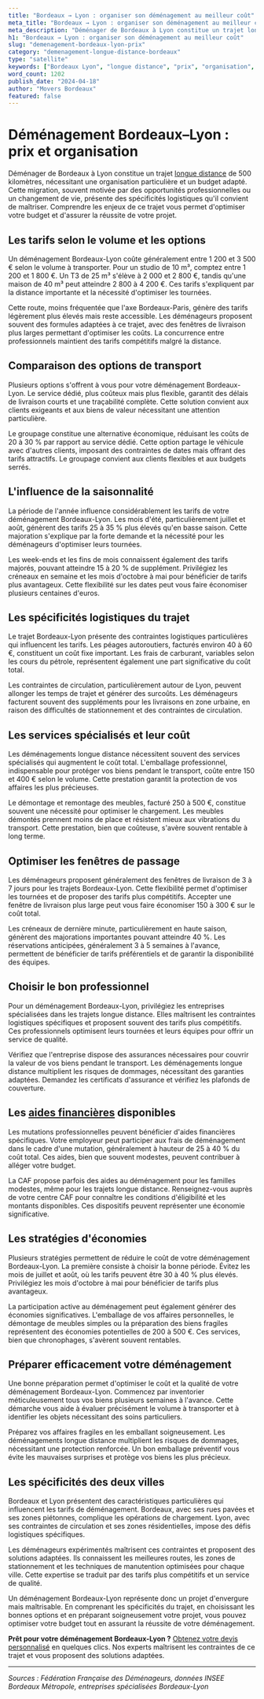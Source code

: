 ```yaml
---
title: "Bordeaux → Lyon : organiser son déménagement au meilleur coût"
meta_title: "Bordeaux → Lyon : organiser son déménagement au meilleur coût"
meta_description: "Déménager de Bordeaux à Lyon constitue un trajet longue distance de 500 kilomètres, nécessitant une organisation particulière et un budget adapté. Cet."
h1: "Bordeaux → Lyon : organiser son déménagement au meilleur coût"
slug: "demenagement-bordeaux-lyon-prix"
category: "demenagement-longue-distance-bordeaux"
type: "satellite"
keywords: ["Bordeaux Lyon", "longue distance", "prix", "organisation", "budget"]
word_count: 1202
publish_date: "2024-04-18"
author: "Movers Bordeaux"
featured: false
---
```



# Déménagement Bordeaux–Lyon : prix et organisation

Déménager de Bordeaux à Lyon constitue un trajet [longue distance](/blog/longue-distance/guide) de 500 kilomètres, nécessitant une organisation particulière et un budget adapté. Cette migration, souvent motivée par des opportunités professionnelles ou un changement de vie, présente des spécificités logistiques qu'il convient de maîtriser. Comprendre les enjeux de ce trajet vous permet d'optimiser votre budget et d'assurer la réussite de votre projet.

## Les tarifs selon le volume et les options

Un déménagement Bordeaux-Lyon coûte généralement entre 1 200 et 3 500 € selon le volume à transporter. Pour un studio de 10 m³, comptez entre 1 200 et 1 800 €. Un T3 de 25 m³ s'élève à 2 000 et 2 800 €, tandis qu'une maison de 40 m³ peut atteindre 2 800 à 4 200 €. Ces tarifs s'expliquent par la distance importante et la nécessité d'optimiser les tournées.

Cette route, moins fréquentée que l'axe Bordeaux-Paris, génère des tarifs légèrement plus élevés mais reste accessible. Les déménageurs proposent souvent des formules adaptées à ce trajet, avec des fenêtres de livraison plus larges permettant d'optimiser les coûts. La concurrence entre professionnels maintient des tarifs compétitifs malgré la distance.

## Comparaison des options de transport

Plusieurs options s'offrent à vous pour votre déménagement Bordeaux-Lyon. Le service dédié, plus coûteux mais plus flexible, garantit des délais de livraison courts et une traçabilité complète. Cette solution convient aux clients exigeants et aux biens de valeur nécessitant une attention particulière.

Le groupage constitue une alternative économique, réduisant les coûts de 20 à 30 % par rapport au service dédié. Cette option partage le véhicule avec d'autres clients, imposant des contraintes de dates mais offrant des tarifs attractifs. Le groupage convient aux clients flexibles et aux budgets serrés.

## L'influence de la saisonnalité

La période de l'année influence considérablement les tarifs de votre déménagement Bordeaux-Lyon. Les mois d'été, particulièrement juillet et août, génèrent des tarifs 25 à 35 % plus élevés qu'en basse saison. Cette majoration s'explique par la forte demande et la nécessité pour les déménageurs d'optimiser leurs tournées.

Les week-ends et les fins de mois connaissent également des tarifs majorés, pouvant atteindre 15 à 20 % de supplément. Privilégiez les créneaux en semaine et les mois d'octobre à mai pour bénéficier de tarifs plus avantageux. Cette flexibilité sur les dates peut vous faire économiser plusieurs centaines d'euros.

## Les spécificités logistiques du trajet

Le trajet Bordeaux-Lyon présente des contraintes logistiques particulières qui influencent les tarifs. Les péages autoroutiers, facturés environ 40 à 60 €, constituent un coût fixe important. Les frais de carburant, variables selon les cours du pétrole, représentent également une part significative du coût total.

Les contraintes de circulation, particulièrement autour de Lyon, peuvent allonger les temps de trajet et générer des surcoûts. Les déménageurs facturent souvent des suppléments pour les livraisons en zone urbaine, en raison des difficultés de stationnement et des contraintes de circulation.

## Les services spécialisés et leur coût

Les déménagements longue distance nécessitent souvent des services spécialisés qui augmentent le coût total. L'emballage professionnel, indispensable pour protéger vos biens pendant le transport, coûte entre 150 et 400 € selon le volume. Cette prestation garantit la protection de vos affaires les plus précieuses.

Le démontage et remontage des meubles, facturé 250 à 500 €, constitue souvent une nécessité pour optimiser le chargement. Les meubles démontés prennent moins de place et résistent mieux aux vibrations du transport. Cette prestation, bien que coûteuse, s'avère souvent rentable à long terme.

## Optimiser les fenêtres de passage

Les déménageurs proposent généralement des fenêtres de livraison de 3 à 7 jours pour les trajets Bordeaux-Lyon. Cette flexibilité permet d'optimiser les tournées et de proposer des tarifs plus compétitifs. Accepter une fenêtre de livraison plus large peut vous faire économiser 150 à 300 € sur le coût total.

Les créneaux de dernière minute, particulièrement en haute saison, génèrent des majorations importantes pouvant atteindre 40 %. Les réservations anticipées, généralement 3 à 5 semaines à l'avance, permettent de bénéficier de tarifs préférentiels et de garantir la disponibilité des équipes.

## Choisir le bon professionnel

Pour un déménagement Bordeaux-Lyon, privilégiez les entreprises spécialisées dans les trajets longue distance. Elles maîtrisent les contraintes logistiques spécifiques et proposent souvent des tarifs plus compétitifs. Ces professionnels optimisent leurs tournées et leurs équipes pour offrir un service de qualité.

Vérifiez que l'entreprise dispose des assurances nécessaires pour couvrir la valeur de vos biens pendant le transport. Les déménagements longue distance multiplient les risques de dommages, nécessitant des garanties adaptées. Demandez les certificats d'assurance et vérifiez les plafonds de couverture.

## Les [aides financières](/blog/demenagement-etudiant-bordeaux/aide-financiere-demenagement-etudiant) disponibles

Les mutations professionnelles peuvent bénéficier d'aides financières spécifiques. Votre employeur peut participer aux frais de déménagement dans le cadre d'une mutation, généralement à hauteur de 25 à 40 % du coût total. Ces aides, bien que souvent modestes, peuvent contribuer à alléger votre budget.

La CAF propose parfois des aides au déménagement pour les familles modestes, même pour les trajets longue distance. Renseignez-vous auprès de votre centre CAF pour connaître les conditions d'éligibilité et les montants disponibles. Ces dispositifs peuvent représenter une économie significative.

## Les stratégies d'économies

Plusieurs stratégies permettent de réduire le coût de votre déménagement Bordeaux-Lyon. La première consiste à choisir la bonne période. Évitez les mois de juillet et août, où les tarifs peuvent être 30 à 40 % plus élevés. Privilégiez les mois d'octobre à mai pour bénéficier de tarifs plus avantageux.

La participation active au déménagement peut également générer des économies significatives. L'emballage de vos affaires personnelles, le démontage de meubles simples ou la préparation des biens fragiles représentent des économies potentielles de 200 à 500 €. Ces services, bien que chronophages, s'avèrent souvent rentables.

## Préparer efficacement votre déménagement

Une bonne préparation permet d'optimiser le coût et la qualité de votre déménagement Bordeaux-Lyon. Commencez par inventorier méticuleusement tous vos biens plusieurs semaines à l'avance. Cette démarche vous aide à évaluer précisément le volume à transporter et à identifier les objets nécessitant des soins particuliers.

Préparez vos affaires fragiles en les emballant soigneusement. Les déménagements longue distance multiplient les risques de dommages, nécessitant une protection renforcée. Un bon emballage préventif vous évite les mauvaises surprises et protège vos biens les plus précieux.

## Les spécificités des deux villes

Bordeaux et Lyon présentent des caractéristiques particulières qui influencent les tarifs de déménagement. Bordeaux, avec ses rues pavées et ses zones piétonnes, complique les opérations de chargement. Lyon, avec ses contraintes de circulation et ses zones résidentielles, impose des défis logistiques spécifiques.

Les déménageurs expérimentés maîtrisent ces contraintes et proposent des solutions adaptées. Ils connaissent les meilleures routes, les zones de stationnement et les techniques de manutention optimisées pour chaque ville. Cette expertise se traduit par des tarifs plus compétitifs et un service de qualité.

Un déménagement Bordeaux-Lyon représente donc un projet d'envergure mais maîtrisable. En comprenant les spécificités du trajet, en choisissant les bonnes options et en préparant soigneusement votre projet, vous pouvez optimiser votre budget tout en assurant la réussite de votre déménagement.

**Prêt pour votre déménagement Bordeaux-Lyon ?** [Obtenez votre devis personnalisé](/blog/demenagement-entreprise-bordeaux/demenagement-entreprise-bordeaux-guide) en quelques clics. Nos experts maîtrisent les contraintes de ce trajet et vous proposent des solutions adaptées.

---

*Sources : Fédération Française des Déménageurs, données INSEE Bordeaux Métropole, entreprises spécialisées Bordeaux-Lyon*
